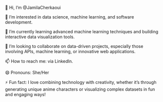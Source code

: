👋 Hi, I’m @JamilaCherkaoui

👀 I’m interested in data science, machine learning, and software development.

🌱 I’m currently learning advanced machine learning techniques and building interactive data visualization tools.

💞️ I’m looking to collaborate on data-driven projects, especially those involving APIs, machine learning, or innovative web applications.

📫 How to reach me: via LinkedIn.

😄 Pronouns: She/Her

⚡ Fun fact: I love combining technology with creativity, whether it’s through generating unique anime characters or visualizing complex datasets in fun and engaging ways!

<!---
JamilaCherkaoui/JamilaCherkaoui is a ✨ special ✨ repository because its `README.md` (this file) appears on your GitHub profile.
You can click the Preview link to take a look at your changes.
--->
